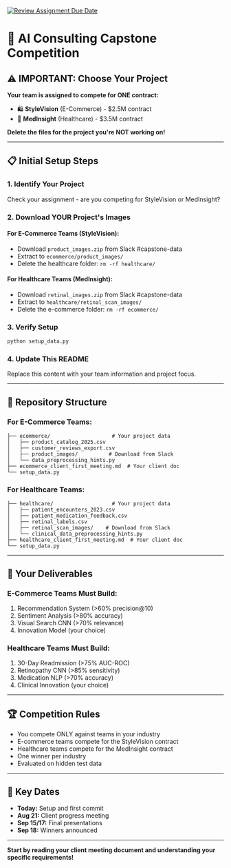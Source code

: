 [![Review Assignment Due Date](https://classroom.github.com/assets/deadline-readme-button-22041afd0340ce965d47ae6ef1cefeee28c7c493a6346c4f15d667ab976d596c.svg)](https://classroom.github.com/a/u74dDkVQ)
# 🚀 AI Consulting Capstone Competition

## ⚠️ IMPORTANT: Choose Your Project

**Your team is assigned to compete for ONE contract:**
- 🛍️ **StyleVision** (E-Commerce) - $2.5M contract
- 🏥 **MedInsight** (Healthcare) - $3.5M contract

**Delete the files for the project you're NOT working on!**

---

## 📋 Initial Setup Steps

### 1. Identify Your Project
Check your assignment - are you competing for StyleVision or MedInsight?

### 2. Download YOUR Project's Images

#### For E-Commerce Teams (StyleVision):
- Download `product_images.zip` from Slack #capstone-data
- Extract to `ecommerce/product_images/`
- Delete the healthcare folder: `rm -rf healthcare/`

#### For Healthcare Teams (MedInsight):
- Download `retinal_images.zip` from Slack #capstone-data  
- Extract to `healthcare/retinal_scan_images/`
- Delete the e-commerce folder: `rm -rf ecommerce/`

### 3. Verify Setup
```bash
python setup_data.py
```

### 4. Update This README
Replace this content with your team information and project focus.

---

## 📁 Repository Structure

### For E-Commerce Teams:
```
├── ecommerce/                    # Your project data
│   ├── product_catalog_2025.csv
│   ├── customer_reviews_export.csv
│   ├── product_images/          # Download from Slack
│   └── data_preprocessing_hints.py
├── ecommerce_client_first_meeting.md  # Your client doc
└── setup_data.py
```

### For Healthcare Teams:
```
├── healthcare/                   # Your project data
│   ├── patient_encounters_2023.csv
│   ├── patient_medication_feedback.csv
│   ├── retinal_labels.csv
│   ├── retinal_scan_images/    # Download from Slack
│   └── clinical_data_preprocessing_hints.py
├── healthcare_client_first_meeting.md  # Your client doc
└── setup_data.py
```

---

## 🎯 Your Deliverables

### E-Commerce Teams Must Build:
1. Recommendation System (>60% precision@10)
2. Sentiment Analysis (>80% accuracy)
3. Visual Search CNN (>70% relevance)
4. Innovation Model (your choice)

### Healthcare Teams Must Build:
1. 30-Day Readmission (>75% AUC-ROC)
2. Retinopathy CNN (>85% sensitivity)
3. Medication NLP (>70% accuracy)
4. Clinical Innovation (your choice)

---

## 🏆 Competition Rules

- You compete ONLY against teams in your industry
- E-commerce teams compete for the StyleVision contract
- Healthcare teams compete for the MedInsight contract
- One winner per industry
- Evaluated on hidden test data

---

## 📅 Key Dates

- **Today:** Setup and first commit
- **Aug 21:** Client progress meeting
- **Sep 15/17:** Final presentations
- **Sep 18:** Winners announced

---

**Start by reading your client meeting document and understanding your specific requirements!**
